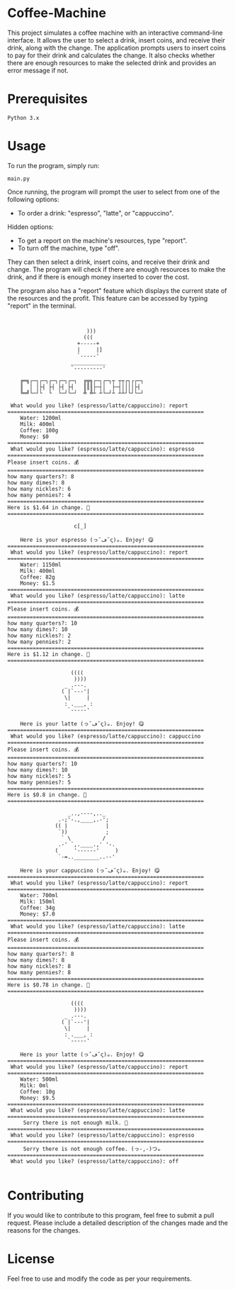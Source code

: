 # Coffee-Machine
This project simulates a coffee machine with an interactive command-line interface. It allows the user to select a drink, insert coins, and receive their drink, along with the change. The application prompts users to insert coins to pay for their drink and calculates the change. It also checks whether there are enough resources to make the selected drink and provides an error message if not.

# Prerequisites  
~~~
Python 3.x
~~~

# Usage
To run the program, simply run:
~~~
main.py
~~~  

Once running, the program will prompt the user to select from one of the following options:  

* To order a drink:  "espresso", "latte", or "cappuccino".  

Hidden options:  
* To get a report on the machine's resources, type "report".  
* To turn off the machine, type "off".  

They can then select a drink, insert coins, and receive their drink and change. The program will check if there are enough resources to make the drink, and if there is enough money inserted to cover the cost.  

The program also has a "report" feature which displays the current state of the resources and the profit. This feature can be accessed by typing "report" in the terminal.    
  
~~~
  

                         )))
                        (((
                      +-----+
                      |     |]
                      `-----'    
                    ___________
                    `---------'

    ╔═╗┌─┐┌─┐┌─┐┌─┐┌─┐  ╔╦╗┌─┐┌─┐┬ ┬┬┌┐┌┌─┐
    ║  │ │├┤ ├┤ ├┤ ├┤   ║║║├─┤│  ├─┤││││├┤ 
    ╚═╝└─┘└  └  └─┘└─┘  ╩ ╩┴ ┴└─┘┴ ┴┴┘└┘└─┘                                                                    

 What would you like? (espresso/latte/cappuccino): report
==============================================================
    Water: 1200ml
    Milk: 400ml
    Coffee: 100g
    Money: $0
==============================================================
 What would you like? (espresso/latte/cappuccino): espresso
==============================================================
Please insert coins. 💰
==============================================================
how many quarters?: 8
how many dimes?: 8
how many nickles?: 6
how many pennies?: 4
==============================================================
Here is $1.64 in change. 👛
==============================================================
           
                     c[_]
        
    Here is your espresso (っ˘ڡ˘ς)☕️. Enjoy! 😋
==============================================================
 What would you like? (espresso/latte/cappuccino): report
==============================================================
    Water: 1150ml
    Milk: 400ml
    Coffee: 82g
    Money: $1.5
==============================================================
 What would you like? (espresso/latte/cappuccino): latte
==============================================================
Please insert coins. 💰
==============================================================
how many quarters?: 10
how many dimes?: 10
how many nickles?: 2
how many pennies?: 2
==============================================================
Here is $1.12 in change. 👛
==============================================================
               
                    ((((
                     ))))
                  _ .---.
                 ( |`---'|
                  \|     |
                  : .___, :
                   `-----'
        
    Here is your latte (っ˘ڡ˘ς)☕️. Enjoy! 😋
==============================================================
 What would you like? (espresso/latte/cappuccino): cappuccino
==============================================================
Please insert coins. 💰
==============================================================
how many quarters?: 10
how many dimes?: 10
how many nickles?: 5
how many pennies?: 5
==============================================================
Here is $0.8 in change. 👛
==============================================================

                   _..,----,.._
                .-;'-.,____,.-';
               (( |            |
                `))            ;
                 ` \          /
                .-' `,.____.,' '-.
               (     '------'     )
                `-=..________..--'
        
    Here is your cappuccino (っ˘ڡ˘ς)☕️. Enjoy! 😋
==============================================================
 What would you like? (espresso/latte/cappuccino): report
==============================================================
    Water: 700ml
    Milk: 150ml
    Coffee: 34g
    Money: $7.0
==============================================================
 What would you like? (espresso/latte/cappuccino): latte
==============================================================
Please insert coins. 💰
==============================================================
how many quarters?: 8
how many dimes?: 8
how many nickles?: 8
how many pennies?: 8
==============================================================
Here is $0.78 in change. 👛
==============================================================
               
                    ((((
                     ))))
                  _ .---.
                 ( |`---'|
                  \|     |
                  : .___, :
                   `-----'
        
    Here is your latte (っ˘ڡ˘ς)☕️. Enjoy! 😋
==============================================================
 What would you like? (espresso/latte/cappuccino): report
==============================================================
    Water: 500ml
    Milk: 0ml
    Coffee: 10g
    Money: $9.5
==============================================================
 What would you like? (espresso/latte/cappuccino): latte
==============================================================
     Sorry there is not enough milk. 🥛
==============================================================
 What would you like? (espresso/latte/cappuccino): espresso
==============================================================
     Sorry there is not enough coffee. (っ-,-)つ☕
==============================================================
 What would you like? (espresso/latte/cappuccino): off  
 
 ~~~
   
 # Contributing
If you would like to contribute to this program, feel free to submit a pull request. Please include a detailed description of the changes made and the reasons for the changes.

# License
Feel free to use and modify the code as per your requirements.
